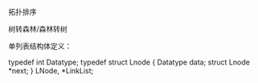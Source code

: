 拓扑排序

树转森林/森林转树

单列表结构体定义：

typedef int Datatype;
typedef struct Lnode
{
    Datatype data;
    struct Lnode *next;
} LNode, *LinkList;